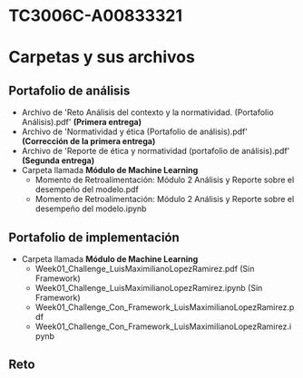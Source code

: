 # TC3006C-A00833321

# Carpetas y sus archivos

## Portafolio de análisis

* Archivo de 'Reto Análisis del contexto y la normatividad. (Portafolio Análisis).pdf' **(Primera entrega)**
* Archivo de 'Normatividad y ética (Portafolio de análisis).pdf' **(Corrección de la primera entrega)**
* Archivo de 'Reporte de ética y normatividad (portafolio de análisis).pdf' **(Segunda entrega)**
* Carpeta llamada **Módulo de Machine Learning**
    * Momento de Retroalimentación: Módulo 2 Análisis y Reporte sobre el desempeño del modelo.pdf
    * Momento de Retroalimentación: Módulo 2 Análisis y Reporte sobre el desempeño del modelo.ipynb

## Portafolio de implementación

* Carpeta llamada **Módulo de Machine Learning**
    * Week01_Challenge_LuisMaximilianoLopezRamirez.pdf (Sin Framework)
    * Week01_Challenge_LuisMaximilianoLopezRamirez.ipynb (Sin Framework)
    * Week01_Challenge_Con_Framework_LuisMaximilianoLopezRamirez.pdf
    * Week01_Challenge_Con_Framework_LuisMaximilianoLopezRamirez.ipynb

## Reto
